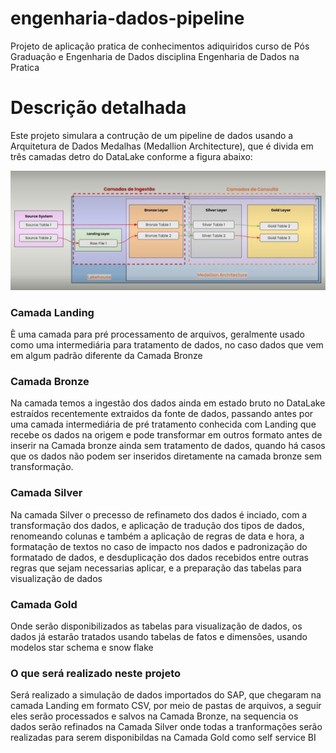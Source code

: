 # engenharia-dados-pipeline
Projeto de aplicação pratica de conhecimentos adiquiridos curso de Pós Graduação e Engenharia de Dados disciplina Engenharia de Dados na Pratica 

# Descrição detalhada 
Este projeto simulara a contrução de um pipeline de dados usando a Arquitetura de Dados Medalhas (Medallion Architecture), que é divida em três camadas detro do DataLake conforme a figura abaixo:

![alt text](image.png)


### Camada Landing

È uma camada para pré processamento de arquivos, geralmente usado como uma intermediária para tratamento de dados, no caso dados que vem em algum padrão diferente da Camada Bronze

### Camada Bronze
Na camada temos a ingestão dos dados ainda em estado bruto no DataLake estraídos recentemente extraidos da fonte de dados, passando antes por uma camada intermediária de pré tratamento conhecida com Landing que recebe os dados na origem e pode transformar em outros formato antes de inserir na Camada bronze ainda sem tratamento de dados, quando há casos que os dados não podem ser inseridos diretamente na camada bronze sem transformação.

### Camada Silver

Na camada Silver o precesso de refinameto dos dados é inciado, com a transformação dos dados, e aplicação de tradução dos tipos de dados, renomeando colunas e também a aplicação de regras de data e hora, a formatação de textos no caso de impacto nos dados e padronização do formatado de dados, e desduplicação dos dados recebidos entre outras regras que sejam necessarias aplicar, e a preparação das tabelas para visualização de dados 

### Camada Gold

Onde serão disponibilizados as tabelas para visualização de dados, os dados já estarão tratados usando tabelas de fatos e dimensões, usando modelos star schema e snow flake


### O que será realizado neste projeto

Será realizado a simulação de dados importados do SAP, que chegaram na camada Landing em formato CSV, por meio de pastas de arquivos, a seguir eles serão processados e salvos na Camada Bronze, na sequencia os dados serão refinados na Camada Silver onde todas a tranformações serão realizadas para serem disponibildas na Camada Gold como self service BI  
